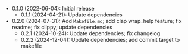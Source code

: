 * 0.1.0 (2022-06-04): Initial release
    * 0.1.1 (2024-04-21): Update dependencies
* 0.2.0 (2024-07-31): Add `Makefile.md`; add clap wrap_help feature; fix readme; fix clippy; update dependencies
    * 0.2.1 (2024-10-24): Update dependencies; fix changelog
    * 0.2.2 (2024-12-04): Update dependencies; add commit target to makefile

